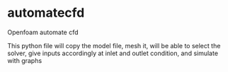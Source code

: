 # automatecfd
Openfoam automate cfd

This python file will copy the model file, mesh it, will be able to select the solver, give inputs accordingly at inlet and outlet condition, and simulate with graphs
